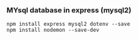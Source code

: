 ### MYsql database in express (mysql2)
```nodejs
npm install express mysql2 dotenv --save
npm install nodemon --save-dev
```

